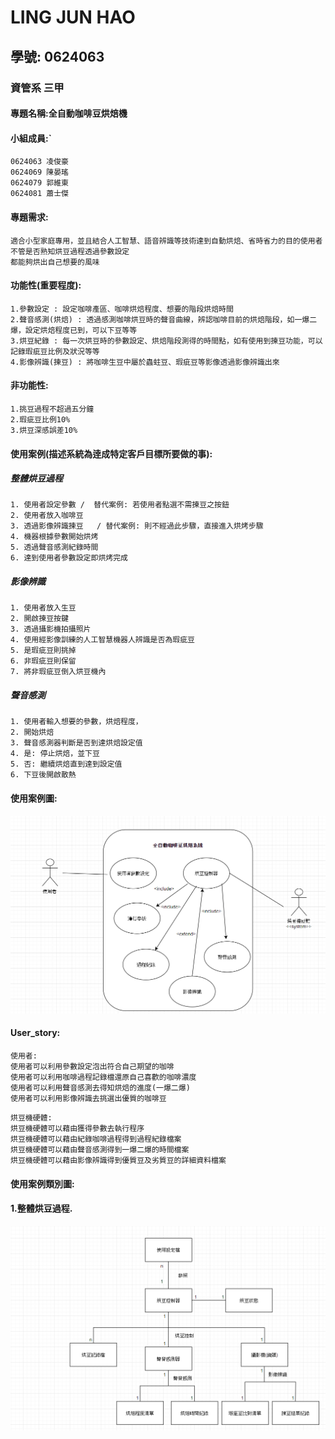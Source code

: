 # LING JUN HAO

## 學號: 0624063

### 資管系 三甲

#### 專題名稱:全自動咖啡豆烘焙機


#### 小組成員:`
```
0624063 凌俊豪
0624069 陳晏瑤
0624079 郭維東
0624081 蕭士傑
```
#### 專題需求:
```
適合小型家庭專用，並且結合人工智慧、語音辨識等技術達到自動烘焙、省時省力的目的使用者不管是否熟知烘豆過程透過參數設定
都能夠烘出自己想要的風味
```

#### 功能性(重要程度):
```
1.參數設定 : 設定咖啡產區、咖啡烘焙程度、想要的階段烘焙時間
2.聲音感測(烘焙) : 透過感測咖啡烘豆時的聲音曲線，辨認咖啡目前的烘焙階段，如一爆二爆，設定烘焙程度已到，可以下豆等等
3.烘豆紀錄 : 每一次烘豆時的參數設定、烘焙階段測得的時間點，如有使用到揀豆功能，可以記錄瑕疵豆比例及狀況等等
4.影像辨識(揀豆) : 將咖啡生豆中屬於蟲蛀豆、瑕疵豆等影像透過影像辨識出來
```

#### 非功能性:
```
1.挑豆過程不超過五分鐘
2.瑕疵豆比例10%
3.烘豆深感誤差10%
```

#### 使用案例(描述系統為逹成特定客戶目標所要做的事):
##### 整體烘豆過程
```
1. 使用者設定參數 /  替代案例: 若使用者點選不需揀豆之按鈕
2. 使用者放入咖啡豆
3. 透過影像辨識揀豆   / 替代案例: 則不經過此步驟，直接進入烘烤步驟
4. 機器根據參數開始烘烤
5. 透過聲音感測紀錄時間
6. 達到使用者參數設定即烘烤完成
```
##### 影像辨識
```
1. 使用者放入生豆
2. 開啟揀豆按鍵
3. 透過攝影機拍攝照片
4. 使用經影像訓練的人工智慧機器人辨識是否為瑕疵豆
5. 是瑕疵豆則挑掉
6. 非瑕疵豆則保留
7. 將非瑕疵豆倒入烘豆機內
```
##### 聲音感測
```
1. 使用者輸入想要的參數，烘焙程度，
2. 開始烘焙
3. 聲音感測器判斷是否到達烘焙設定值
4. 是: 停止烘焙，並下豆
5. 否: 繼續烘焙直到達到設定值
6. 下豆後開啟散熱
```

#### 使用案例圖:
![Sqe](使用案例圖.PNG)

#### User_story:
```
使用者:
使用者可以利用參數設定泡出符合自己期望的咖啡
使用者可以利用咖啡過程記錄檔還原自己喜歡的咖啡濃度
使用者可以利用聲音感測去得知烘焙的進度(一爆二爆)
使用者可以利用影像辨識去挑選出優質的咖啡豆
```
```
烘豆機硬體:
烘豆機硬體可以藉由獲得參數去執行程序
烘豆機硬體可以藉由紀錄咖啡過程得到過程紀錄檔案
烘豆機硬體可以藉由聲音感測得到一爆二爆的時間檔案
烘豆機硬體可以藉由影像辨識得到優質豆及劣質豆的詳細資料檔案
```
#### 使用案例類別圖:
#### 1.整體烘豆過程.
![Sqe](整體烘豆過程2.PNG)

